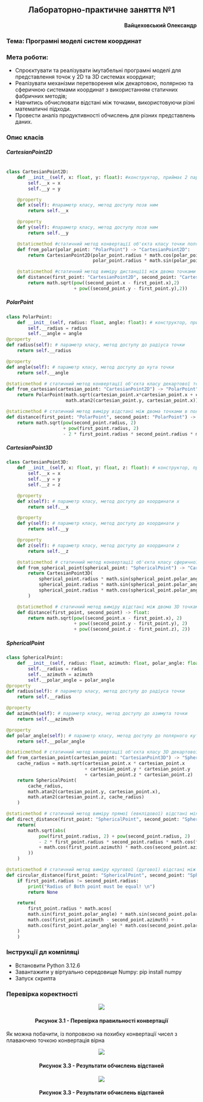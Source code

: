 <h2 align='center'>Лабораторно-практичне заняття №1</h2>
<h4 align='right'>Вайцеховський Олександр</h4>
<h3>Тема: Програмні моделі систем координат</h3>
<h3>Мета роботи:</h3>
<ul>
  <li>Спроєктувати та реалізувати імутабельні програмні моделі для представлення точок у 2D та 3D системах координат;</li>
  <li>Реалізувати механізми перетворення між декартовою, полярною та сферичною системами координат з використанням статичних фабричних методів;</li>
  <li>Навчитись обчислювати відстані між точками, використовуючи різні математичні підходи.</li>
  <li>Провести аналіз продуктивності обчислень для різних представлень даних.</li>
</ul>
<h3>Опис класів</h3>
<h5> CartesianPoint2D </h5>  

```python  

class CartesianPoint2D:
    def __init__(self, x: float, y: float): #конструктор, приймає 2 параметри: цільночислові координати x та y
        self.__x = x
        self.__y = y

    @property
    def x(self): #параметр класу, метод доступу позв ним
        return self.__x

    @property
    def y(self): #параметр класу, метод доступу позв ним
        return self.__y

    @staticmethod #статичний метод конвертації об'єкта класу точки полярних координат у 2д декартову систему
    def from_polar(polar_point: "PolarPoint") -> "CartesianPoint2D":
        return CartesianPoint2D(polar_point.radius * math.cos(polar_point.angle),
                                polar_point.radius * math.sin(polar_point.angle))

    @staticmethod #статичний метод виміру дистанціїї між двома точками - об'єктами класу CartesianPoint2D
    def distance(first_point: "CartesianPoint2D", second_point: "CartesianPoint2D") -> float:
        return math.sqrt(pow((second_point.x - first_point.x),2)
                         + pow((second_point.y - first_point.y),2))

```  


<h5> PolarPoint </h5>  

```python  
class PolarPoint:
    def __init__(self, radius: float, angle: float): # конструктор, приймає 2 параметри: радіус (відстань від початку координат) та кут (в радіанах)
        self.__radius = radius
        self.__angle = angle
@property
def radius(self): # параметр класу, метод доступу до радіуса точки
    return self.__radius

@property
def angle(self): # параметр класу, метод доступу до кута точки
    return self.__angle

@staticmethod # статичний метод конвертації об'єкта класу декартової точки у полярну систему координат
def from_cartesian(cartesian_point: "CartesianPoint2D") -> "PolarPoint":
    return PolarPoint(math.sqrt(cartesian_point.x*cartesian_point.x + cartesian_point.y * cartesian_point.y),
                      math.atan2(cartesian_point.y, cartesian_point.x))

@staticmethod # статичний метод виміру відстані між двома точками в полярних координатах за теоремою косинусів
def distance(first_point: "PolarPoint", second_point: "PolarPoint") -> float:
    return math.sqrt(pow(second_point.radius, 2)
                     + pow(first_point.radius, 2)
                     - 2 * first_point.radius * second_point.radius * math.cos(second_point.angle - first_point.angle))

```  

<h5> CartesianPoint3D </h5>  

```python  
class CartesianPoint3D:
    def __init__(self, x: float, y: float, z: float): # конструктор, приймає 3 параметри: координати x, y та z у тривимірному просторі
        self.__x = x
        self.__y = y
        self.__z = z

    @property
    def x(self): # параметр класу, метод доступу до координати x
        return self.__x

    @property
    def y(self): # параметр класу, метод доступу до координати y
        return self.__y

    @property
    def z(self): # параметр класу, метод доступу до координати z
        return self.__z

    @staticmethod # статичний метод конвертації об'єкта класу сферичної точки у 3D декартову систему координат
    def from_spherical_point(spherical_point: "SphericalPoint") -> "CartesianPoint3D":
        return CartesianPoint3D(
            spherical_point.radius * math.sin(spherical_point.polar_angle) * math.cos(spherical_point.azimuth),
            spherical_point.radius * math.sin(spherical_point.polar_angle) * math.sin(spherical_point.azimuth),
            spherical_point.radius * math.cos(spherical_point.polar_angle)
        )

    @staticmethod # статичний метод виміру відстані між двома 3D точками за формулою евклідової відстані у тривимірному просторі
    def distance(first_point, second_point) -> float:
        return math.sqrt(pow((second_point.x - first_point.x), 2)
                         + pow((second_point.y - first_point.y), 2)
                         + pow((second_point.z - first_point.z), 2))
```  

<h5> SphericalPoint </h5>  

```python  
class SphericalPoint:
    def __init__(self, radius: float, azimuth: float, polar_angle: float): # конструктор, приймає 3 параметри: радіус (відстань від початку координат), азимут (кут в горизонтальній площині) та полярний кут (кут відносно вертикальної осі)
        self.__radius = radius
        self.__azimuth = azimuth
        self.__polar_angle = polar_angle
@property
def radius(self): # параметр класу, метод доступу до радіуса точки
    return self.__radius

@property
def azimuth(self): # параметр класу, метод доступу до азимута точки
    return self.__azimuth

@property
def polar_angle(self): # параметр класу, метод доступу до полярного кута точки
    return self.__polar_angle

@staticmethod # статичний метод конвертації об'єкта класу 3D декартової точки у сферичну систему координат
def from_cartesian_point(cartesian_point: "CartesianPoint3D") -> "SphericalPoint":
    cache_radius = math.sqrt(cartesian_point.x * cartesian_point.x
                             + cartesian_point.y * cartesian_point.y
                             + cartesian_point.z * cartesian_point.z)
    return SphericalPoint(
        cache_radius,
        math.atan2(cartesian_point.y, cartesian_point.x),
        math.atan2(cartesian_point.z, cache_radius)
    )

@staticmethod # статичний метод виміру прямої (евклідової) відстані між двома точками у сферичних координатах
def direct_distance(first_point: "SphericalPoint", second_point: "SphericalPoint") -> float:
    return(
        math.sqrt(abs(
            pow(first_point.radius, 2) + pow(second_point.radius, 2)
            - 2 * first_point.radius * second_point.radius * math.cos(first_point.polar_angle - second_point.polar_angle)
            + math.cos(first_point.azimuth) * math.cos(second_point.azimuth)
        ))
    )

@staticmethod # статичний метод виміру кругової (дугової) відстані між двома точками на сфері одного радіуса, повертає None якщо радіуси різні
def circular_distance(first_point: "SphericalPoint", second_point: "SphericalPoint") -> float | None:
    if first_point.radius != second_point.radius:
        print("Radius of Both point must be equal! \n")
        return None

    return(
        first_point.radius * math.acos(
        math.sin(first_point.polar_angle) * math.sin(second_point.polar_angle) *
        math.cos(first_point.azimuth - second_point.azimuth) +
        math.cos(first_point.polar_angle) * math.cos(second_point.polar_angle)
    )
    )
```
<h3>Інструкції дл компіляці</h3>  
<ul>
  <li>Встановити Python 3.12.6</li>
  <li>Завантажити у віртуально середовище Numpy: pip install numpy</li>
  <li>Запуск скрипта</li>
</ul>  
<h3>Перевірка коректності</h3>  
<p align="center">
	<img src="./imgs/3_1.png">
</p>  
<h4 align='center'>Рисунок 3.1 - Перевірка правильності конвертації</h4>  
<p>Як можна побачити, із попровкою на похибку конвертації чисел з плаваючею точкою конвертація вірна</p>
<p align="center">
	<img src="./imgs/3_2.png">
</p>  
<h4 align='center'>Рисунок 3.3 - Результати обчислень відстаней</h4>  
<p align="center">
	<img src="./imgs/3_3.png">
</p>  
<h4 align='center'>Рисунок 3.3 - Результати обчислень відстаней</h4>  